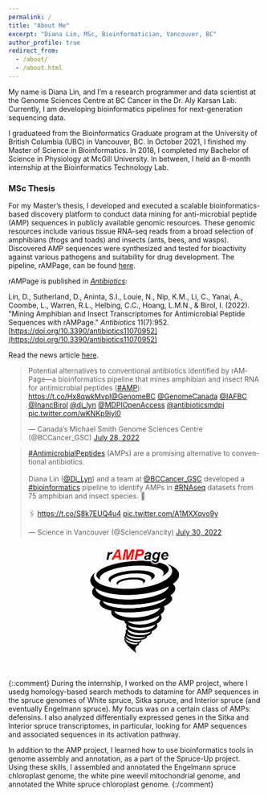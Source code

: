 ```yaml
---
permalink: /
title: "About Me"
excerpt: "Diana Lin, MSc, Bioinformatician, Vancouver, BC"
author_profile: true
redirect_from: 
  - /about/
  - /about.html
---
```


<meta property="og:title" content="Diana Lin">
<meta property="og:type" content="website" />
<meta property="og:description" content="Diana Lin, MSc, Bioinformatician">
<meta property="og:image" content="/images/dlin.jpg">
<meta property="og:url" content="https://dy-lin.github.io">
<meta name="twitter:card" content="summary_large_image">

My name is Diana Lin, and I’m a research programmer and data scientist at the Genome Sciences Centre at BC Cancer in the Dr. Aly Karsan Lab. Currently, I am developing bioinformatics pipelines for next-generation sequencing data.

I graduateed from the Bioinformatics Graduate program at the University of British Columbia (UBC) in Vancouver, BC. In October 2021, I finished my Master of Science in Bioinformatics. In 2018, I completed my Bachelor of Science in Physiology at McGill University. In between, I held an 8-month internship at the Bioinformatics Technology Lab.

### MSc Thesis
For my Master’s thesis, I developed and executed a scalable bioinformatics-based discovery platform to conduct data mining for anti-microbial peptide (AMP) sequences in publicly available genomic resources. These genomic resources include various tissue RNA-seq reads from a broad selection of amphibians (frogs and toads) and insects (ants, bees, and wasps). Discovered AMP sequences were synthesized and tested for bioactivity against various pathogens and suitability for drug development. The pipeline, rAMPage, can be found [here](https://github.com/bcgsc/rAMPage).

rAMPage is published in _[Antibiotics](https://doi.org/10.3390/antibiotics11070952):_

Lin, D., Sutherland, D., Aninta, S.I., Louie, N., Nip, K.M., Li, C., Yanai, A., Coombe, L., Warren, R.L., Helbing, C.C., Hoang, L.M.N., & Birol, I. (2022). &quot;Mining Amphibian and Insect Transcriptomes for Antimicrobial Peptide Sequences with rAMPage.&quot; <i>Antibiotics</i> 11(7):952. [https://doi.org/10.3390/antibiotics11070952](https://doi.org/10.3390/antibiotics11070952)

Read the news article [here](http://bit.ly/rAMPage).

<!--<div style="display: flex">
<div style="flex:50%">-->
<blockquote class="twitter-tweet"><p lang="en" dir="ltr">Potential alternatives to conventional antibiotics identified by rAMPage—a bioinformatics pipeline that mines amphibian and insect RNA for antimicrobial peptides (<a href="https://twitter.com/hashtag/AMP?src=hash&amp;ref_src=twsrc%5Etfw">#AMP</a>): <a href="https://t.co/Hx8qwkMvpI">https://t.co/Hx8qwkMvpI</a><a href="https://twitter.com/GenomeBC?ref_src=twsrc%5Etfw">@GenomeBC</a> <a href="https://twitter.com/GenomeCanada?ref_src=twsrc%5Etfw">@GenomeCanada</a> <a href="https://twitter.com/IAFBC?ref_src=twsrc%5Etfw">@IAFBC</a> <a href="https://twitter.com/InancBirol?ref_src=twsrc%5Etfw">@InancBirol</a> <a href="https://twitter.com/di_lyn?ref_src=twsrc%5Etfw">@di_lyn</a> <a href="https://twitter.com/MDPIOpenAccess?ref_src=twsrc%5Etfw">@MDPIOpenAccess</a> <a href="https://twitter.com/antibioticsmdpi?ref_src=twsrc%5Etfw">@antibioticsmdpi</a> <a href="https://t.co/wKNKp9iyl0">pic.twitter.com/wKNKp9iyl0</a></p>&mdash; Canada’s Michael Smith Genome Sciences Centre (@BCCancer_GSC) <a href="https://twitter.com/BCCancer_GSC/status/1552712128993189889?ref_src=twsrc%5Etfw">July 28, 2022</a></blockquote> <script async src="https://platform.twitter.com/widgets.js" charset="utf-8"></script>
<!--</div>-->

<!-- <div style="flex:50%">-->
<blockquote class="twitter-tweet"><p lang="en" dir="ltr"><a href="https://twitter.com/hashtag/AntimicrobialPeptides?src=hash&amp;ref_src=twsrc%5Etfw">#AntimicrobialPeptides</a> (AMPs) are a promising alternative to conventional antibiotics.<br><br>Diana Lin (<a href="https://twitter.com/di_lyn?ref_src=twsrc%5Etfw">@Di_Lyn</a>) and a team at <a href="https://twitter.com/BCCancer_GSC?ref_src=twsrc%5Etfw">@BCCancer_GSC</a> developed a <a href="https://twitter.com/hashtag/bioinformatics?src=hash&amp;ref_src=twsrc%5Etfw">#bioinformatics</a> pipeline to identify AMPs in <a href="https://twitter.com/hashtag/RNAseq?src=hash&amp;ref_src=twsrc%5Etfw">#RNAseq</a> datasets from 75 amphibian and insect species. 🐸 <br><br>🖇️ <a href="https://t.co/S8k7EUQ4u4">https://t.co/S8k7EUQ4u4</a> <a href="https://t.co/A1MXXqvo9y">pic.twitter.com/A1MXXqvo9y</a></p>&mdash; Science in Vancouver (@ScienceVancity) <a href="https://twitter.com/ScienceVancity/status/1553174538967564288?ref_src=twsrc%5Etfw">July 30, 2022</a></blockquote> <script async src="https://platform.twitter.com/widgets.js" charset="utf-8"></script>
<!--</div>
</div>-->

<center><img src='/images/rAMPage.png' width='50%'></center>

{::comment}
During the internship, I worked on the AMP project, where I usedg homology-based search methods to datamine for AMP sequences in the spruce genomes of White spruce, Sitka spruce, and Interior spruce (and eventually Engelmann spruce). My focus was on a certain class of AMPs: defensins. I also analyzed differentially expressed genes in the Sitka and Interior spruce transcriptomes, in particular, looking for AMP sequences and associated sequences in its activation pathway.

In addition to the AMP project, I learned how to use bioinformatics tools in genome assembly and annotation, as a part of the Spruce-Up project. Using these skills, I assembled and annotated the Engelmann spruce chloroplast genome, the white pine weevil mitochondrial genome, and annotated the White spruce chloroplast genome.
{:/comment}
